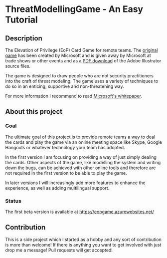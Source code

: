 # ThreatModellingGame - An Easy Tutorial

## Description
The Elevation of Privilege (EoP) Card Game for remote teams.
The [original game](http://www.microsoft.com/security/sdl/adopt/eop.aspx) has been created by Microsoft and is given away by Microsoft at trade shows or other events and as a [PDF download](http://www.microsoft.com/en-us/download/details.aspx?id=20303) of the Adobe Illustrator source files.

The game is designed to draw people who are not security practitioners into the craft of threat modeling. The game uses a variety of techniques to do so in an enticing, supportive and non-threatening way.

For more information I recommend to read [Microsoft's whitepaper](http://download.microsoft.com/download/F/A/E/FAE1434F-6D22-4581-9804-8B60C04354E4/EoP_Whitepaper.pdf).

## About this project

### Goal
The ultimate goal of this project is to provide remote teams a way to deal the cards and play the game via an online meeting space like Skype, Google Hangouts or whatever technology your team has adopted.

In the first version I am focusing on providing a way of just simply dealing the cards. Other aspects of the game, like modelling the system and writing down the bugs, can be achieved with other online tools and therefore are not required in the first version to be able to play the game.

In later versions I will increasingly add more features to enhance the experience, as well as adding multilingual support.

### Status
The first beta version is available at https://eopgame.azurewebsites.net/

## Contribution

This is a side project which I started as a hobby and any sort of contribution is more than welcome! If there is anything you want to get involved with just drop me a message!
Pull requests will get accepted!
